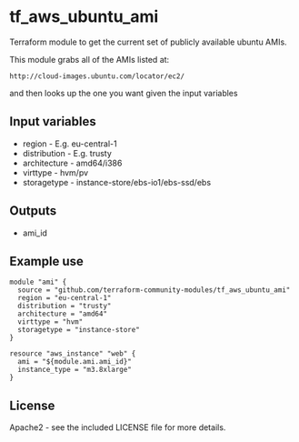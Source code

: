 tf_aws_ubuntu_ami
=================

Terraform module to get the current set of publicly available ubuntu AMIs.

This module grabs all of the AMIs listed at:

    http://cloud-images.ubuntu.com/locator/ec2/

and then looks up the one you want given the input variables

## Input variables

  * region - E.g. eu-central-1
  * distribution - E.g. trusty
  * architecture - amd64/i386
  * virttype - hvm/pv
  * storagetype - instance-store/ebs-io1/ebs-ssd/ebs

## Outputs

  * ami_id

## Example use

    module "ami" {
      source = "github.com/terraform-community-modules/tf_aws_ubuntu_ami"
      region = "eu-central-1"
      distribution = "trusty"
      architecture = "amd64"
      virttype = "hvm"
      storagetype = "instance-store"
    }

    resource "aws_instance" "web" {
      ami = "${module.ami.ami_id}"
      instance_type = "m3.8xlarge"
    }

## License

Apache2 - see the included LICENSE file for more details.

